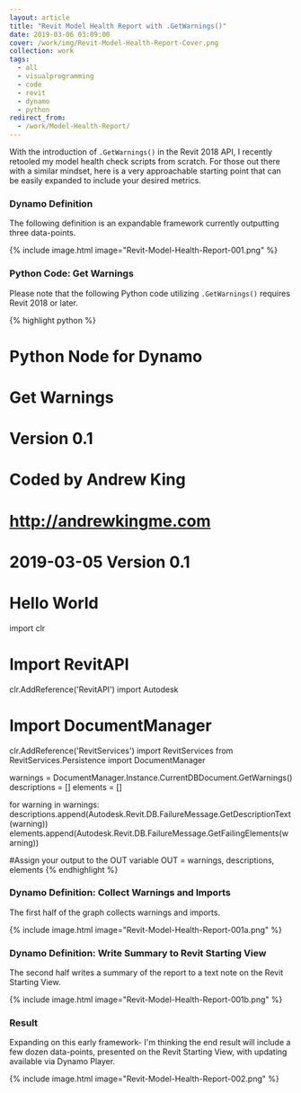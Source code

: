 ```yaml
---
layout: article
title: "Revit Model Health Report with .GetWarnings()"
date: 2019-03-06 03:09:00
cover: /work/img/Revit-Model-Health-Report-Cover.png
collection: work
tags:
  - all
  - visualprogramming
  - code
  - revit
  - dynamo
  - python
redirect_from:
  - /work/Model-Health-Report/
---
```


With the introduction of `.GetWarnings()` in the Revit 2018 API, I recently retooled my model health check scripts from scratch. For those out there with a similar mindset, here is a very approachable starting point that can be easily expanded to include your desired metrics.

<!--more-->

### Dynamo Definition

The following definition is an expandable framework currently outputting three data-points.

{% include image.html image="Revit-Model-Health-Report-001.png" %}

### Python Code: Get Warnings

Please note that the following Python code utilizing `.GetWarnings()` requires Revit 2018 or later.

{% highlight python %}
# Python Node for Dynamo
# Get Warnings
# Version 0.1
# Coded by Andrew King
# http://andrewkingme.com
#
# 2019-03-05 Version 0.1
# Hello World

import clr

# Import RevitAPI
clr.AddReference('RevitAPI')
import Autodesk

# Import DocumentManager
clr.AddReference('RevitServices')
import RevitServices
from RevitServices.Persistence import DocumentManager

warnings = DocumentManager.Instance.CurrentDBDocument.GetWarnings()
descriptions = []
elements = []

for warning in warnings:
  descriptions.append(Autodesk.Revit.DB.FailureMessage.GetDescriptionText(warning))
  elements.append(Autodesk.Revit.DB.FailureMessage.GetFailingElements(warning))

#Assign your output to the OUT variable
OUT = warnings, descriptions, elements
{% endhighlight %}

### Dynamo Definition: Collect Warnings and Imports

The first half of the graph collects warnings and imports.

{% include image.html image="Revit-Model-Health-Report-001a.png" %}

### Dynamo Definition: Write Summary to Revit Starting View

The second half writes a summary of the report to a text note on the Revit Starting View.

{% include image.html image="Revit-Model-Health-Report-001b.png" %}

### Result

Expanding on this early framework- I'm thinking the end result will include a few dozen data-points, presented on the Revit Starting View, with updating available via Dynamo Player.

{% include image.html image="Revit-Model-Health-Report-002.png" %}
